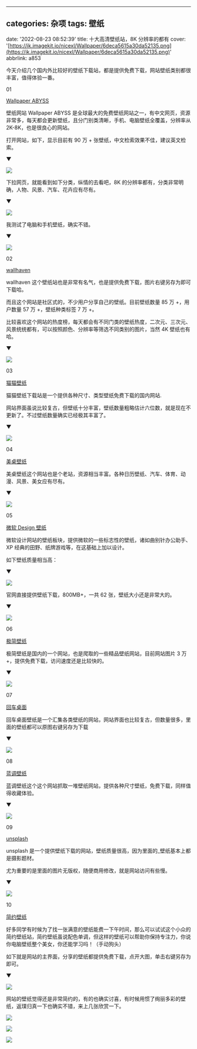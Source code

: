 ---

## categories: 杂项 tags: 壁纸

date: '2022-08-23 08:52:39'
title: 十大高清壁纸站，8K 分辨率的都有
cover: '[https://ik.imagekit.io/nicexl/Wallpaper/6deca5615a30da52135.png](https://ik.imagekit.io/nicexl/Wallpaper/6deca5615a30da52135.png)'
abbrlink: a853

今天介绍几个国内外比较好的壁纸下载站，都是提供免费下载，网站壁纸类别都很丰富，值得体验一番。

01

[Wallpaper ABYSS](https://wall.alphacoders.com)

壁纸网站 Wallpaper ABYSS 是全球最大的免费壁纸网站之一，有中文网页，资源非常多，每天都会更新壁纸，且分门别类清晰，手机、电脑壁纸全覆盖，分辨率从 2K-8K，也是很良心的网站。

打开网站，如下，显示目前有 90 万 + 张壁纸，中文检索效果不佳，建议英文检索。

▼

![](https://www.yuque.com/api/filetransfer/images?url=https%3A%2F%2Fmmbiz.qpic.cn%2Fmmbiz_png%2FYiaAT3FroicHqtdcDjTLiaCXfKJcWfOgKwENR5ObHiaZUVAvOicCTckU4xkU9wWFiccHGSggzhDeceYu55T1226AferQ%2F640%3Fwx_fmt%3Dpng&sign=8c343871a6fd2d0b8726ba8609d4c961f0d483e42dc2681cb842735fac070675#alt=)

下拉网页，就能看到如下分类，纵情的去看吧，8K 的分辨率都有，分类非常明确，人物、风景、汽车、花卉应有尽有。

▼

![](https://www.yuque.com/api/filetransfer/images?url=https%3A%2F%2Fmmbiz.qpic.cn%2Fmmbiz_png%2FYiaAT3FroicHrziaPS6VlxyDSVA04GCgyv2iaSBKibErQZb52hV9xGibAusdQTGYRIRSZ49IXWcgic2NcgRHPXxCx7fkw%2F640%3Fwx_fmt%3Djpeg&sign=f424d73cb6329cbd805d6ba741fbb4551e40b9366837d18751a7ddcec0597da6#alt=)

我测试了电脑和手机壁纸，确实不错。

▼

![](https://www.yuque.com/api/filetransfer/images?url=https%3A%2F%2Fmmbiz.qpic.cn%2Fmmbiz_jpg%2FYiaAT3FroicHrziaPS6VlxyDSVA04GCgyv22Eh4u6bYctCYaZG4iaPjfYdbpdqrT2M7EQeF0TLV6fiaEgJktQICT4Nw%2F640%3Fwx_fmt%3Djpeg&sign=c842fca8ebfa1ab0669f08c5efcfd1d42dbf573df905f4854d6a11397c45b670#alt=)

02

[wallhaven](http://alpha.wallhave)

wallhaven 这个壁纸站也是非常有名气，也是提供免费下载，图片右键另存为即可下载哈。

而且这个网站是社区式的，不少用户分享自己的壁纸。目前壁纸数量 85 万 +，用户数量 57 万 +，壁纸种类标签 7 万 +。

比较喜欢这个网站的热度榜，每天都会有不同门类的壁纸热度，二次元、三次元、风景统统都有，可以按照颜色、分辨率等筛选不同类别的图片，当然 4K 壁纸也有哈。

▼

![](https://www.yuque.com/api/filetransfer/images?url=https%3A%2F%2Fmmbiz.qpic.cn%2Fmmbiz_png%2FYiaAT3FroicHrziaPS6VlxyDSVA04GCgyv2jpF9evGr9qDuXxZkicDROlQBtpCPpzZV5AV9bcWNPJ04Koo6FdicGbnQ%2F640%3Fwx_fmt%3Djpeg&sign=553b5bc3807bb006ee4ddc798afabf630e038d6a3fe98e220217eee4f8a9c0e7#alt=)

03

[猫猫壁纸](http://www.wallcoo.com/)

猫猫壁纸下载站是一个提供各种尺寸、类型壁纸免费下载的国内网站.

网站界面虽说比较复古，但壁纸十分丰富，壁纸数量粗略估计六位数，就是现在不更新了。不过壁纸数量确实已经极其丰富了。

▼

![](https://www.yuque.com/api/filetransfer/images?url=https%3A%2F%2Fmmbiz.qpic.cn%2Fmmbiz_png%2FYiaAT3FroicHrziaPS6VlxyDSVA04GCgyv2ia7iaa9QXFJk41aokWNibn76l6wKZzfWDdM54ttrRO9D0ibviatABtCG2mQ%2F640%3Fwx_fmt%3Djpeg&sign=291031f7e2d9d8749b0caeb4e43e4a992eb9ecaa3344b4120fe57c7bd3535357#alt=)

04

[美桌壁纸](http://www.win4000.com/)

美桌壁纸这个网站也是个老站，资源相当丰富。各种日历壁纸、汽车、体育、动漫、风景、美女应有尽有。

▼

![](https://www.yuque.com/api/filetransfer/images?url=https%3A%2F%2Fmmbiz.qpic.cn%2Fmmbiz_png%2FYiaAT3FroicHovfW5SUjtibFxXfesoF3Hg150LUCHHF6pDht9OLibBgO39AjE8Qz0qhzhgokk5Rbh7ib5T5vT7ZpIvQ%2F640%3Fwx_fmt%3Dpng&sign=9971d0deea60b911dc61c99425af647e5f61ec932c9623b5c95e5605fc5ea91b#alt=)

05

[微软 Design 壁纸](https://wallpapers.microsoft.design/)

微软设计网站的壁纸板块，提供微软的一些标志性的壁纸，诸如曲别针办公助手、XP 经典的田野、纸牌游戏等，在这基础上加以设计。

如下壁纸质量相当高：

▼

![](https://www.yuque.com/api/filetransfer/images?url=https%3A%2F%2Fmmbiz.qpic.cn%2Fmmbiz_png%2FYiaAT3FroicHqtdcDjTLiaCXfKJcWfOgKwEnicSLgDBwnU1BKWDia5OUZvsHtLYkvAric0qAV1S6icdl5W4489DD2wY7g%2F640%3Fwx_fmt%3Dpng&sign=9e358356ca7f031dec06204a6bf9387892e5ef32cded3520c4da12c744635757#alt=)

官网直接提供壁纸下载，800MB+，一共 62 张，壁纸大小还是非常大的。

▼

![](https://www.yuque.com/api/filetransfer/images?url=https%3A%2F%2Fmmbiz.qpic.cn%2Fmmbiz_png%2FYiaAT3FroicHqtdcDjTLiaCXfKJcWfOgKwEnicSLgDBwnU1BKWDia5OUZvsHtLYkvAric0qAV1S6icdl5W4489DD2wY7g%2F640%3Fwx_fmt%3Dpng&sign=9e358356ca7f031dec06204a6bf9387892e5ef32cded3520c4da12c744635757#alt=)

06

[极简壁纸](https://bz.zzzmh.cn/)

极简壁纸是国内的一个网站，也是爬取的一些精品壁纸网站，目前网站图片 3 万 +，提供免费下载，访问速度还是比较快的。

▼

![](https://www.yuque.com/api/filetransfer/images?url=https%3A%2F%2Fmmbiz.qpic.cn%2Fmmbiz_png%2FYiaAT3FroicHqtdcDjTLiaCXfKJcWfOgKwEvgDW2QIPwNzOib0UU5uKHSx8rcttIpN5zN3CicohXE29LMycVHT3mrRw%2F640%3Fwx_fmt%3Dpng&sign=a67f7ed1d4710d720ec7189a313014fab5c6a6efcfdbecc3ba941bb56b5e6349#alt=)

07

[回车桌面](https://www.enterdesk.com/)

回车桌面壁纸是一个汇集各类壁纸的网站，网站界面也比较复古，但数量很多，里面的壁纸都可以原图右键另存为下载

▼

![](https://www.yuque.com/api/filetransfer/images?url=https%3A%2F%2Fmmbiz.qpic.cn%2Fmmbiz_png%2FYiaAT3FroicHqtdcDjTLiaCXfKJcWfOgKwElduNsRNtdsuF09ovr0Hpm5LTkE9n31wLEfSyRMPlwBz1YXydswvQEA%2F640%3Fwx_fmt%3Dpng&sign=859c72328faf30c602148ee28e053994916d05e5a5c492cdfd559f8827540930#alt=)

08

[蓝调壁纸](http://lcoc.top/bizhi/)

蓝调壁纸这个这个网站抓取一堆壁纸网站，提供各种尺寸壁纸，免费下载，同样值得收藏体验。

▼

![](https://www.yuque.com/api/filetransfer/images?url=https%3A%2F%2Fmmbiz.qpic.cn%2Fmmbiz_png%2FYiaAT3FroicHovfW5SUjtibFxXfesoF3Hg1NePkPHBUJBkFuX8sMGTlibckMw2U6hWWpwTbFyshmQcVcUHtorsRNHA%2F640%3Fwx_fmt%3Dpng&sign=767d6c19e232ab04121d11ab90c6897c4fa244560798ab232b6d578f980f6cac#alt=)

09

[unsplash](https://unsplash.com)

unsplash 是一个提供壁纸下载的网站，壁纸质量很高，因为里面的\_壁纸基本上都是摄影题材。

尤为重要的是里面的图片无版权，随便商用修改，就是网站访问有些慢。

▼

![](https://www.yuque.com/api/filetransfer/images?url=https%3A%2F%2Fmmbiz.qpic.cn%2Fmmbiz_png%2FYiaAT3FroicHrziaPS6VlxyDSVA04GCgyv2PHGPpKWIkuCkWgWzaSOEFWNr95SAvgL11Pia4LcpXqUTJblfvtIcEhQ%2F640%3Fwx_fmt%3Djpeg&sign=6bfb0a91978e14e78a2d6553d2a54ca9df2d163819c3a7df0f6d9177ba48f865#alt=)

10

[简约壁纸](http://simpledesktops.com/)

好多同学有时候为了找一张满意的壁纸能费一下午时间，那么可以试试这个小众的简约壁纸站，简约壁纸虽说配色单调，但这样的壁纸可以帮助你保持专注力，你说你电脑壁纸整个美女，你还能学习吗！（手动狗头）

如下就是网站的主界面，分享的壁纸都提供免费下载，点开大图，单击右键另存为即可。

▼

![](https://www.yuque.com/api/filetransfer/images?url=https%3A%2F%2Fmmbiz.qpic.cn%2Fmmbiz_png%2FYiaAT3FroicHpxAhs127k0hX0xHJIdjonI08QZ4P11BgzgoKmnib4ao9kwjBF7IhWoDpLGhlwa4c12OI5J1X6A67Q%2F640%3Fwx_fmt%3Djpeg&sign=b4a11b6e9dcfdd13b3baa602fc781e1c804453e47d5f09b6b953315d83375d62#alt=)

网站的壁纸觉得还是非常简约的，有的也确实讨喜，有时候用惯了绚丽多彩的壁纸，返璞归真一下也确实不错，来上几张欣赏一下。

![](https://www.yuque.com/api/filetransfer/images?url=https%3A%2F%2Fmmbiz.qpic.cn%2Fmmbiz_png%2FYiaAT3FroicHpxAhs127k0hX0xHJIdjonIXNQ2fgkp7FhLOgl7X2llpjgC0BIUtj6Vmauqh4QcF3oiclEeV9ic0OFA%2F640%3Fwx_fmt%3Djpeg&sign=158fcd99f23970e8f645742da475d7c381ce1506cefb5bb00652a2ec7040a327#alt=)

![](https://www.yuque.com/api/filetransfer/images?url=https%3A%2F%2Fmmbiz.qpic.cn%2Fmmbiz_png%2FYiaAT3FroicHpxAhs127k0hX0xHJIdjonI9Qic9201gFAaL5dCPKyVkZiaiauRzOFcXgo7dr0hPeklnZfDT7UUT0e5A%2F640%3Fwx_fmt%3Djpeg&sign=8f03d359c5c78d442c4f82bbd48169c380a9503c06a98cc343f52dcdb0e8a87b#alt=)

![](https://www.yuque.com/api/filetransfer/images?url=https%3A%2F%2Fmmbiz.qpic.cn%2Fmmbiz_png%2FYiaAT3FroicHpxAhs127k0hX0xHJIdjonIonlLFw3KOKawXicj6ZyvAxZlHNmia7BhUjV83ujgusOWty0KDfxZb0nA%2F640%3Fwx_fmt%3Djpeg&sign=c6d195d0ea24ee2e0515aa42c46562018a2bc4f70b099ed1e363438fb861f514#alt=)
